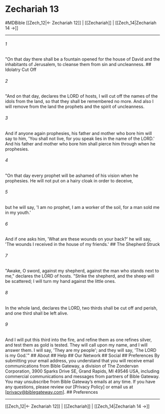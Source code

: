 # Zechariah 13
#MDBible
[[Zech_12|← Zechariah 12]] | [[Zechariah]] | [[Zech_14|Zechariah 14 →]]

***






###### 1 


"On that day there shall be a fountain opened for the house of David and the inhabitants of Jerusalem, to cleanse them from sin and uncleanness. ## Idolatry Cut Off 





###### 2 


"And on that day, declares the LORD of hosts, I will cut off the names of the idols from the land, so that they shall be remembered no more. And also I will remove from the land the prophets and the spirit of uncleanness. 





###### 3 


And if anyone again prophesies, his father and mother who bore him will say to him, 'You shall not live, for you speak lies in the name of the LORD.' And his father and mother who bore him shall pierce him through when he prophesies. 





###### 4 


"On that day every prophet will be ashamed of his vision when he prophesies. He will not put on a hairy cloak in order to deceive, 





###### 5 


but he will say, 'I am no prophet, I am a worker of the soil, for a man sold me in my youth.' 





###### 6 


And if one asks him, 'What are these wounds on your back?' he will say, 'The wounds I received in the house of my friends.' ## The Shepherd Struck 





###### 7 


"Awake, O sword, against my shepherd, against the man who stands next to me," declares the LORD of hosts. "Strike the shepherd, and the sheep will be scattered; I will turn my hand against the little ones. 





###### 8 


In the whole land, declares the LORD, two thirds shall be cut off and perish, and one third shall be left alive. 





###### 9 


And I will put this third into the fire, and refine them as one refines silver, and test them as gold is tested. They will call upon my name, and I will answer them. I will say, 'They are my people'; and they will say, 'The LORD is my God.'" ## About ## Help ## Our Network ## Social ## Preferences By submitting your email address, you understand that you will receive email communications from Bible Gateway, a division of The Zondervan Corporation, 3900 Sparks Drive SE, Grand Rapids, MI 49546 USA, including commercial communications and messages from partners of Bible Gateway. You may unsubscribe from Bible Gateway&rsquo;s emails at any time. If you have any questions, please review our [Privacy Policy] or email us at [privacy@biblegateway.com]. ## Preferences

***

[[Zech_12|← Zechariah 12]] | [[Zechariah]] | [[Zech_14|Zechariah 14 →]]
